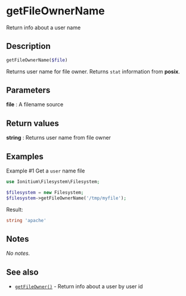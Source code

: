 # getFileOwnerName

Return info about a user name

## Description

```php
getFileOwnerName($file)
```

Returns user name for file owner. Returns `stat` information from __posix__.

## Parameters

__file__
: A filename source

## Return values

__string__
: Returns user name from file owner

## Examples

Example #1 Get a `user` name file
```php
use Ionitium\Filesystem\Filesystem;

$filesystem = new Filesystem;
$filesystem->getFileOwnerName('/tmp/myfile');
```

Result:
```php
string 'apache'
```

## Notes

_No notes._

## See also

* [`getFileOwner()`](getfileowner.md) - Return info about a user by user id